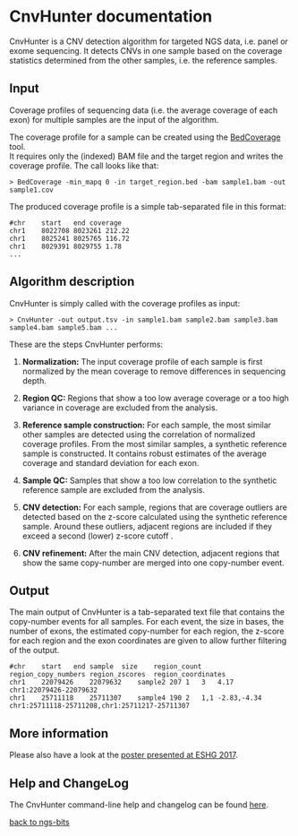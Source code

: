 # CnvHunter documentation

CnvHunter is a CNV detection algorithm for targeted NGS data, i.e. panel or exome sequencing. It detects CNVs in one sample based on the coverage statistics determined from the other samples, i.e. the reference samples.  

## Input

Coverage profiles of sequencing data (i.e. the average coverage of each exon) for multiple samples are the input of the algorithm. 

The coverage profile for a sample can be created using the [BedCoverage](../Tools/BedCoverage.md) tool.  
It requires only the (indexed) BAM file and the target region and writes the coverage profile.
The call looks like that:

	> BedCoverage -min_mapq 0 -in target_region.bed -bam sample1.bam -out sample1.cov

The produced coverage profile is a simple tab-separated file in this format:

	#chr	start	end	coverage
	chr1	8022708	8023261	212.22
	chr1	8025241	8025765	116.72
	chr1	8029391	8029755	1.78
	...
		

## Algorithm description

CnvHunter is simply called with the coverage profiles as input:

	> CnvHunter -out output.tsv -in sample1.bam sample2.bam sample3.bam sample4.bam sample5.bam ...

These are the steps CnvHunter performs:

1.	**Normalization:** The input coverage profile of each sample is first normalized  by the mean coverage to remove differences in sequencing depth.

2.	**Region QC:** Regions that show a too low average coverage or a too high variance  in coverage are excluded from the analysis.

3.	**Reference sample construction:** For each sample, the most similar other samples are detected using the correlation of normalized coverage profiles. From the most similar  samples, a synthetic reference sample is constructed. It contains robust estimates of the average coverage and standard deviation for each exon.

4.	**Sample QC:** Samples that show a too low correlation  to the synthetic reference sample are excluded from the analysis.

5.	**CNV detection:** For each sample, regions that are coverage outliers are detected based on the z-score  calculated using the synthetic reference sample. Around these outliers, adjacent regions are included if they exceed a second (lower) z-score cutoff .

6.	**CNV refinement:** After the main CNV detection, adjacent regions that show the same copy-number are merged into one copy-number event. 

## Output

The main output of CnvHunter is a tab-separated text file that contains the copy-number events for all samples. For each event, the size in bases, the number of exons, the estimated copy-number for each region, the z-score for each region and the exon coordinates are given to allow further filtering of the output. 

	#chr	start	end	sample	size	region_count	region_copy_numbers	region_zscores	region_coordinates
	chr1	22079426	22079632	sample2	207	1	3	4.17	chr1:22079426-22079632
	chr1	25711118	25711307	sample4	190	2	1,1	-2.83,-4.34	chr1:25711118-25711208,chr1:25711217-25711307

## More information

Please also have a look at the [poster presented at ESHG 2017](CnvHunter_poster.pdf).

## Help and ChangeLog

The CnvHunter command-line help and changelog can be found [here](../CnvHunter.md).

[back to ngs-bits](https://github.com/imgag/ngs-bits)


